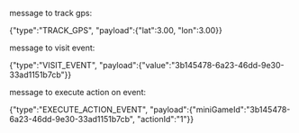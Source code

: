 message to track gps:

{"type":"TRACK_GPS", "payload":{"lat":3.00, "lon":3.00}}

message to visit event:

{"type":"VISIT_EVENT", "payload":{"value":"3b145478-6a23-46dd-9e30-33ad1151b7cb"}}

message to execute action on event: 

{"type":"EXECUTE_ACTION_EVENT", "payload":{"miniGameId":"3b145478-6a23-46dd-9e30-33ad1151b7cb", "actionId":"1"}}
